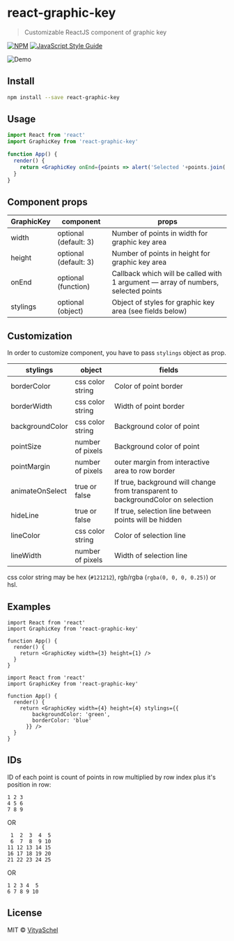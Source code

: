 # react-graphic-key

> Customizable ReactJS component of graphic key

[![NPM](https://img.shields.io/npm/v/react-graphic-key.svg)](https://www.npmjs.com/package/react-graphic-key) [![JavaScript Style Guide](https://img.shields.io/badge/code_style-standard-brightgreen.svg)](https://standardjs.com)

![Demo](https://user-images.githubusercontent.com/59040542/113913643-9fdc7280-97ed-11eb-87ad-c5a7042b23f5.gif)

## Install

```bash
npm install --save react-graphic-key
```

## Usage

```jsx
import React from 'react'
import GraphicKey from 'react-graphic-key'

function App() {
  render() {
    return <GraphicKey onEnd={points => alert('Selected '+points.join(', '))} />
  }
}
```

## Component props

| GraphicKey | component | props |
|------------|-----------|-------|
| width | optional (default: 3) | Number of points in width for graphic key area |
| height | optional (default: 3) | Number of points in height for graphic key area |
| onEnd | optional (function) | Callback which will be called with 1 argument — array of numbers, selected points |
| stylings | optional (object) | Object of styles for graphic key area (see fields below) |

## Customization

In order to customize component, you have to pass `stylings` object as prop.

| stylings | object | fields |
|----------|--------|--------|
| borderColor | css color string | Color of point border |
| borderWidth | css color string | Width of point border |
| backgroundColor | css color string | Background color of point |
| pointSize | number of pixels | Background color of point |
| pointMargin | number of pixels | outer margin from interactive area to row border |
| animateOnSelect | true or false | If true, background will change from transparent to backgroundColor on selection |
| hideLine | true or false | If true, selection line between points will be hidden |
| lineColor | css color string | Color of selection line |
| lineWidth | number of pixels | Width of selection line |

css color string may be hex (`#121212`), rgb/rgba (`rgba(0, 0, 0, 0.25)`) or hsl.

## Examples

```
import React from 'react'
import GraphicKey from 'react-graphic-key'

function App() {
  render() {
    return <GraphicKey width={3} height={1} />
  }
}
```

```
import React from 'react'
import GraphicKey from 'react-graphic-key'

function App() {
  render() {
    return <GraphicKey width={4} height={4} stylings={{
        backgroundColor: 'green',
        borderColor: 'blue'
      }} />
  }
}
```

## IDs

ID of each point is count of points in row multiplied by row index plus it's position in row:

```
1 2 3
4 5 6
7 8 9
```

OR

```
 1  2  3  4  5
 6  7  8  9 10
11 12 13 14 15
16 17 18 19 20
21 22 23 24 25
```

OR

```
1 2 3 4  5
6 7 8 9 10
```

## License

MIT © [VityaSchel](https://github.com/VityaSchel)
